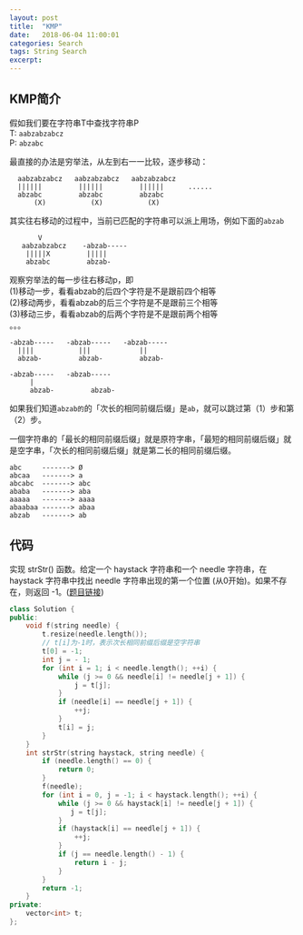 ```yaml
---
layout: post
title:  "KMP"
date:   2018-06-04 11:00:01
categories: Search
tags: String Search
excerpt: 
---
```


## KMP简介

假如我们要在字符串T中查找字符串P  
T: `aabzabzabcz`  
P: `abzabc`  

最直接的办法是穷举法，从左到右一一比较，逐步移动：

```
  aabzabzabcz   aabzabzabcz   aabzabzabcz
  ||||||         ||||||         ||||||      ......
  abzabc         abzabc         abzabc
      (X)           (X)           (X)
```

其实往右移动的过程中，当前已匹配的字符串可以派上用场，例如下面的`abzab`

```
       V
   aabzabzabcz    -abzab-----
    |||||X         |||||
    abzabc         abzab-
```

观察穷举法的每一步往右移动p，即  
(1)移动一步，看看abzab的后四个字符是不是跟前四个相等  
(2)移动两步，看看abzab的后三个字符是不是跟前三个相等  
(3)移动三步，看看abzab的后两个字符是不是跟前两个相等    
。。。  

```
-abzab-----   -abzab-----   -abzab-----
  ||||           |||            ||     
  abzab-         abzab-         abzab- 

-abzab-----   -abzab-----
     |                   
     abzab-         abzab-
```


如果我们知道`abzab的`的「次长的相同前缀后缀」是`ab`，就可以跳过第（1）步和第（2）步。

一個字符串的「最长的相同前缀后缀」就是原符字串，「最短的相同前缀后缀」就是空字串，「次长的相同前缀后缀」就是第二长的相同前缀后缀。

```
abc     -------> Ø
abcaa   -------> a
abcabc  -------> abc
ababa   -------> aba
aaaaa   -------> aaaa
abaabaa -------> abaa
abzab   -------> ab
```



## 代码

实现 strStr() 函数。给定一个 haystack 字符串和一个 needle 字符串，在 haystack 字符串中找出 needle 字符串出现的第一个位置 (从0开始)。如果不存在，则返回  -1。([题目链接](https://leetcode-cn.com/problems/implement-strstr/description/))


```cpp
class Solution {
public:
    void f(string needle) {
        t.resize(needle.length());
        // t[i]为-1时，表示次长相同前缀后缀是空字符串
        t[0] = -1;
        int j = - 1;
        for (int i = 1; i < needle.length(); ++i) {
            while (j >= 0 && needle[i] != needle[j + 1]) {
                j = t[j];
            }
            if (needle[i] == needle[j + 1]) {
                ++j;
            }
            t[i] = j;
        }
    }
    int strStr(string haystack, string needle) {
        if (needle.length() == 0) {
            return 0;
        }
        f(needle);
        for (int i = 0, j = -1; i < haystack.length(); ++i) {
            while (j >= 0 && haystack[i] != needle[j + 1]) {
               j = t[j];
            }
            if (haystack[i] == needle[j + 1]) {
                ++j;
            }
            if (j == needle.length() - 1) {
                return i - j;
            }
        }
        return -1;
    }
private:
    vector<int> t;
};
```

